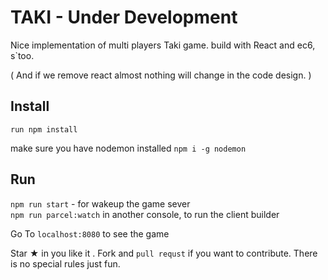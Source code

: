 # TAKI - Under Development
Nice implementation of multi players Taki game. build with React and ec6, s`too.

( And if we remove react almost nothing will change in the code design. )  

## Install

``run npm install``

make sure you have nodemon installed
`npm i -g nodemon`

## Run
``npm run start`` - for wakeup the game sever   
``npm run parcel:watch`` in another console, to run the client builder  

Go To `localhost:8080` to see the game

Star ★ in you like it . Fork and `pull requst` if you want to contribute. There is 
no special rules just fun.  
